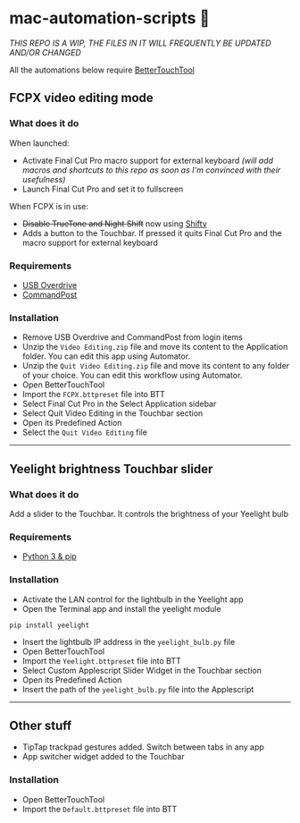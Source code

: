 # mac-automation-scripts 🤖
*THIS REPO IS A WIP, THE FILES IN IT WILL FREQUENTLY BE UPDATED AND/OR CHANGED*

All the automations below require [BetterTouchTool](https://folivora.ai)

## FCPX video editing mode
### What does it do
When launched:
* Activate Final Cut Pro macro support for external keyboard *(will add macros and shortcuts to this repo as soon as I'm convinced with their usefulness)*
* Launch Final Cut Pro and set it to fullscreen

When FCPX is in use:
* ~~Disable TrueTone and Night Shift~~ now using [Shifty](https://shifty.natethompson.io/en/)
* Adds a button to the Touchbar. If pressed it quits Final Cut Pro and the macro support for external keyboard

### Requirements
* [USB Overdrive](http://www.usboverdrive.com/USBOverdrive/News.html)
* [CommandPost](http://commandpost.io)

### Installation
* Remove USB Overdrive and CommandPost from login items
* Unzip the `Video Editing.zip` file and move its content to the Application folder. You can edit this app using Automator.
* Unzip the `Quit Video Editing.zip` file and move its content to any folder of your choice. You can edit this workflow using Automator.
* Open BetterTouchTool
* Import the `FCPX.bttpreset` file into BTT
* Select Final Cut Pro in the Select Application sidebar
* Select Quit Video Editing in the Touchbar section
* Open its Predefined Action 
* Select the `Quit Video Editing` file

---
## Yeelight brightness Touchbar slider
### What does it do
Add a slider to the Touchbar. It controls the brightness of your Yeelight bulb

### Requirements
* [Python 3 & pip](https://www.python.org/downloads/)

### Installation
* Activate the LAN control for the lightbulb in the Yeelight app
* Open the Terminal app and install the yeelight module
```shell
pip install yeelight
```
* Insert the lightbulb IP address in the `yeelight_bulb.py` file
* Open BetterTouchTool
* Import the `Yeelight.bttpreset` file into BTT
* Select Custom Applescript Slider Widget in the Touchbar section
* Open its Predefined Action
* Insert the path of the `yeelight_bulb.py` file into the Applescript 

---
## Other stuff
* TipTap trackpad gestures added. Switch between tabs in any app
* App switcher widget added to the Touchbar

### Installation
* Open BetterTouchTool
* Import the `Default.bttpreset` file into BTT
